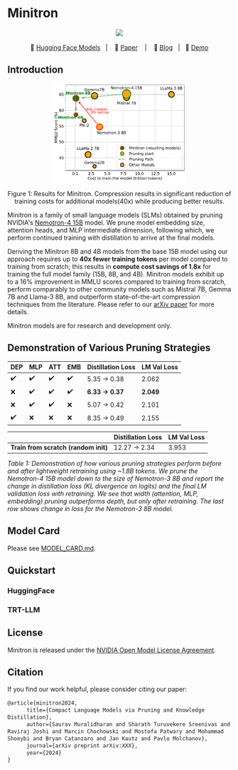# Minitron

<p align="center">
<img src="https://www.sauravm.com/assets/img/minitron.png"  width="256">
</p>
<p align="center">
        🤗 <a href="">Hugging Face Models</a>&nbsp&nbsp | &nbsp&nbsp 📄 <a href="">Paper</a> &nbsp&nbsp | &nbsp&nbsp 📜 <a href="">Blog</a> &nbsp | &nbsp 💬 <a href="">Demo</a>
</p>


## Introduction

<div style="text-align: center;">
  <img src="images/minitron.png" alt="Sample Image" width="300"/>
  <p>Figure 1: Results for Minitron. Compression results in significant reduction of training costs for additional models(40x) while producing better results.</p>
</div>

Minitron is a family of small language models (SLMs) obtained by pruning NVIDIA's [Nemotron-4 15B]() model. We prune model embedding size, attention heads, and MLP intermediate dimension, following which, we perform continued training with distillation to arrive at the final models.

Deriving the Minitron 8B and 4B models from the base 15B model using our approach requires up to **40x fewer training tokens** per model compared to training from scratch; this results in **compute cost savings of 1.8x** for training the full model family (15B, 8B, and 4B). Minitron models exhibit up to a 16% improvement in MMLU scores compared to training from scratch, perform comparably to other community models such as Mistral 7B, Gemma 7B and Llama-3 8B, and outperform state-of-the-art compression techniques from the literature. Please refer to our [arXiv paper]() for more details.

Minitron models are for research and development only.

## Demonstration of Various Pruning Strategies

| DEP | MLP | ATT | EMB | Distillation Loss | LM Val Loss |
|-----|-----|-----|-----|-------------------|-------------|
| ✔️  | ✔️  | ✔️  | ✔️  | 5.35 → 0.38       | 2.062       |
| ❌  | ✔️  | ✔️  | ✔️  | **6.33 → 0.37**   | **2.049**   |
| ❌  | ✔️  | ✔️  | ❌  | 5.07 → 0.42       | 2.101       |
| ✔️  | ❌  | ❌  | ❌  | 8.35 → 0.49       | 2.155       |

||Distillation Loss|LM Val Loss|
|-|-|-|
| **Train from scratch (random init)** | 12.27 → 2.34 | 3.953 |

*Table 1: Demonstration of how various pruning strategies perform before and after lightweight retraining using ~1.8B tokens. We prune the Nemotron-4 15B model down to the size of Nemotron-3 8B and report the change in distillation loss (KL divergence on logits) and the final LM validation loss with retraining. We see that width (attention, MLP, embedding) pruning outperforms depth, but only after retraining. The last row shows change in loss for the Nemotron-3 8B model.*

## Model Card
Please see [MODEL_CARD.md](MODEL_CARD.md).

## Quickstart

### HuggingFace

### TRT-LLM

## License

Minitron is released under the [NVIDIA Open Model License Agreement](https://developer.download.nvidia.com/licenses/nvidia-open-model-license-agreement-june-2024.pdf).

## Citation

If you find our work helpful, please consider citing our paper:
```
@article{minitron2024,
      title={Compact Language Models via Pruning and Knowledge Distillation}, 
      author={Saurav Muralidharan and Sharath Turuvekere Sreenivas and Raviraj Joshi and Marcin Chochowski and Mostofa Patwary and Mohammad Shoeybi and Bryan Catanzaro and Jan Kautz and Pavlo Molchanov},
      journal={arXiv preprint arXiv:XXX},
      year={2024}
}
```
